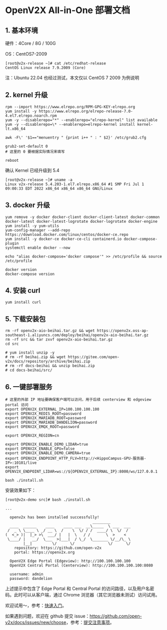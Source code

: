 # OpenV2X All-in-One 部署文档

## 1. 基本环境

硬件：4Core / 8G / 100G

OS：CentOS7-2009

```console
[root@v2x-release ~]# cat /etc/redhat-release
CentOS Linux release 7.9.2009 (Core)
```

注：Ubuntu 22.04 也经过测试，本文仅以 CentOS 7 2009 为例说明

## 2. kernel 升级

```shell
rpm --import https://www.elrepo.org/RPM-GPG-KEY-elrepo.org
yum install -y https://www.elrepo.org/elrepo-release-7.0-4.el7.elrepo.noarch.rpm
yum -y --disablerepo="*" --enablerepo="elrepo-kernel" list available
yum -y --disablerepo=\* --enablerepo=elrepo-kernel install kernel-lt.x86_64

awk -F\' '$1=="menuentry " {print i++ " : " $2}' /etc/grub2.cfg

grub2-set-default 0
# 这里的 0 要根据实际情况来填写

reboot
```

确认 Kernel 已经升级到 5.4

```console
[root@v2x-release ~]# uname -a
Linux v2x-release 5.4.203-1.el7.elrepo.x86_64 #1 SMP Fri Jul 1 09:00:33 EDT 2022 x86_64 x86_64 x86_64 GNU/Linux
```

## 3. docker 升级

```shell
yum remove -y docker docker-client docker-client-latest docker-common docker-latest docker-latest-logrotate docker-logrotate docker-engine
yum install -y yum-utils
yum-config-manager --add-repo https://download.docker.com/linux/centos/docker-ce.repo
yum install -y docker-ce docker-ce-cli containerd.io docker-compose-plugin
systemctl enable docker --now

echo "alias docker-compose='docker compose'" >> /etc/profile && source /etc/profile

docker version
docker-compose version
```

## 4. 安装 curl

```shell
yum install curl
```

## 5. 下载安装包

```shell
rm -rf openv2x-aio-beihai.tar.gz && wget https://openv2x.oss-ap-southeast-1.aliyuncs.com/deploy/beihai/openv2x-aio-beihai.tar.gz
rm -rf src && tar zxvf openv2x-aio-beihai.tar.gz
cd src

# yum install unzip -y
# rm -rf beihai.zip && wget https://gitee.com/open-v2x/docs/repository/archive/beihai.zip
# rm -rf docs-beihai && unzip beihai.zip
# cd docs-beihai/src/
```

## 6. 一键部署服务

```shell
# 这里的外部 IP 地址要确保客户端可以访问，用于后续 centerview 和 edgeview portal 访问
export OPENV2X_EXTERNAL_IP=100.100.100.100
export OPENV2X_REDIS_ROOT=password
export OPENV2X_MARIADB_ROOT=password
export OPENV2X_MARIADB_DANDELION=password
export OPENV2X_EMQX_ROOT=password

export OPENV2X_REGION=cn

export OPENV2X_ENABLE_DEMO_LIDAR=true
export OPENV2X_ENABLE_GPU=false
export OPENV2X_ENABLE_DEMO_CAMERA=true
export OPENV2X_ENDPOINT_HTTP_FLV=http://<HippoCampus-GPU-服务器-IP>:10101/live
export OPENV2X_ENDPOINT_LIDAR=ws://${OPENV2X_EXTERNAL_IP}:8000/ws/127.0.0.1

bash ./install.sh
```

安装效果如下：

```console
[root@v2x-demo src]# bash ./install.sh 

...

  openv2x has been installed successfully!
                                       ________           
  ____  ______    ____    ____ ___  __\_____  \ ___  ___ 
 /  _ \ \____ \ _/ __ \  /    \  \/ / /  ____/ \  \/  / 
(  <_> )|  |_> >\  ___/ |   |  \   / /       \  >    <  
 \____/ |   __/  \___  >|___|  / \_/  \_______ \/__/\_ \ 
        |__|         \/      \/               \/      \/ 
    repository: https://github.com/open-v2x
    portal: https://openv2x.org

  OpenV2X Edge Portal (Edgeview): http://100.100.100.100
  OpenV2X Central Portal (Centerview): http://100.100.100.100:8080

  username: admin
  password: dandelion
```

上述提示中包含了 Edge Portal 和 Central Portal 的访问路径，以及用户名密码。此时可以从客户端，通过 Chrome 浏览器（其它浏览器未测试）访问试用。

欢迎试用～，参考：[快速入门](v2x-quick-start.md)。

如果遇到问题，欢迎在 github 提交
issue：<https://github.com/open-v2x/docs/issues/new/choose>，参考：[提交注意事项](v2x_contribution-zh_CN.md)。
